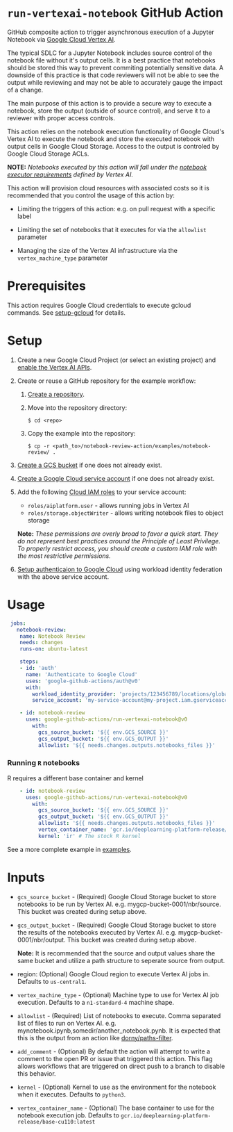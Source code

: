 # `run-vertexai-notebook` GitHub Action

GitHub composite action to trigger asynchronous execution of a Jupyter Notebook via [Google Cloud Vertex AI][vertex-ai].

The typical SDLC for a Jupyter Notebook includes source control of the notebook file without it's output cells. It is a best practice that notebooks should be stored this way to prevent commiting potentially sensitive data. A downside of this practice is that code reviewers will not be able to see the output while reviewing and may not be able to accurately gauge the impact of a change.

The main purpose of this action is to provide a secure way to execute a notebook, store the output (outside of source control), and serve it to a reviewer with proper access controls. 

This action relies on the notebook execution functionality of Google Cloud's Vertex AI to execute the notebook and store the executed notebook with output cells in Google Cloud Storage. Access to the output is controled by Google Cloud Storage ACLs.

**NOTE:** *Notebooks executed by this action will fall under the [notebook executor requirements][nbexecution] defined by Vertex AI.*

This action will provision cloud resources with associated costs so it is recommended that you control the usage of this action by:

* Limiting the triggers of this action: e.g. on pull request with a specific label

* Limiting the set of notebooks that it executes for via the `allowlist` parameter

* Managing the size of the Vertex AI infrastructure via the `vertex_machine_type` parameter 

# Prerequisites

This action requires Google Cloud credentials to execute gcloud commands. See [setup-gcloud][setup-gcloud] for details.

# Setup

1.  Create a new Google Cloud Project (or select an existing project) and
    [enable the Vertex AI APIs][vertex-api].

1.  Create or reuse a GitHub repository for the example workflow:

    1.  [Create a repository][newrepo].

    1.  Move into the repository directory:

        ```
        $ cd <repo>
        ```

    1.  Copy the example into the repository:

        ```
        $ cp -r <path_to>/notebook-review-action/examples/notebook-review/ .
        ```

1.  [Create a GCS bucket][bucket] if one does not already exist.

1.  [Create a Google Cloud service account][create-sa] if one does not already exist.

1.  Add the following [Cloud IAM roles][roles] to your service account:

    - `roles/aiplatform.user` - allows running jobs in Vertex AI
    - `roles/storage.objectWriter` - allows writing notebook files to object storage

    **Note:** *These permissions are overly broad to favor a quick start. They do not represent best practices around the Principle of Least Privilege. To properly restrict access, you should create a custom IAM role with the most
    restrictive permissions.*

1.  [Setup authenticaion to Google Cloud][auth] using workload identity federation with the above service account.

# Usage

```yaml
 jobs:
   notebook-review:
    name: Notebook Review
    needs: changes
    runs-on: ubuntu-latest

    steps:
    - id: 'auth'
      name: 'Authenticate to Google Cloud'
      uses: 'google-github-actions/auth@v0'
      with:
        workload_identity_provider: 'projects/123456789/locations/global/workloadIdentityPools/my-pool/providers/my-provider'
        service_account: 'my-service-account@my-project.iam.gserviceaccount.com'

    - id: notebook-review
      uses: google-github-actions/run-vertexai-notebook@v0
        with:
          gcs_source_bucket: '${{ env.GCS_SOURCE }}'
          gcs_output_bucket: '${{ env.GCS_OUTPUT }}'
          allowlist: '${{ needs.changes.outputs.notebooks_files }}'
```

### Running `R` notebooks

R requires a different base container and kernel

```yaml
    - id: notebook-review
      uses: google-github-actions/run-vertexai-notebook@v0
        with:
          gcs_source_bucket: '${{ env.GCS_SOURCE }}'
          gcs_output_bucket: '${{ env.GCS_OUTPUT }}'
          allowlist: '${{ needs.changes.outputs.notebooks_files }}'
          vertex_container_name: 'gcr.io/deeplearning-platform-release/r-cpu.4-1:latest' # R base container
          kernel: 'ir' # The stock R kernel
```

See a more complete example in [examples](examples/.github/workflows/notebook-review.yml).

# Inputs

-   `gcs_source_bucket` - (Required) Google Cloud Storage bucket to store
    notebooks to be run by Vertex AI. e.g. mygcp-bucket-0001/nbr/source. This
    bucket was created during setup above.

-   `gcs_output_bucket` - (Required) Google Cloud Storage bucket to store the
    results of the notebooks executed by Vertex AI. e.g.
    mygcp-bucket-0001/nbr/output. This bucket was created during setup above.

    **Note:** It is recommended that the source and output values share the
    same bucket and utilize a path structure to seperate source from output.

-   region: (Optional) Google Cloud region to execute Vertex AI jobs in.
    Defaults to `us-central1`.

-   `vertex_machine_type` - (Optional) Machine type to use for Vertex AI job
    execution. Defaults to a `n1-standard-4` machine shape.

-   `allowlist` - (Required) List of notebooks to execute. Comma separated list
    of files to run on Vertex AI. e.g.
    mynotebook.ipynb,somedir/another_notebook.pynb. It is expected that this is
    the output from an action like [dorny/paths-filter][path-filter].

-   `add_comment` - (Optional) By default the action will attempt to write a
    comment to the open PR or issue that triggered this action. This flag allows 
    workflows that are triggered on direct push to a branch to disable this behavior.

-   `kernel` - (Optional) Kernel to use as the environment for the notebook
    when it executes. Defaults to `python3`.

-   `vertex_container_name` - (Optional) The base container to use for the notebook 
    execution job. Defaults to `gcr.io/deeplearning-platform-release/base-cu110:latest`

[bucket]: https://cloud.google.com/storage/docs/creating-buckets
[auth]: https://github.com/google-github-actions/auth
[sdk]: https://cloud.google.com/sdk
[roles]: https://cloud.google.com/iam/docs/granting-roles-to-service-accounts#granting_access_to_a_service_account_for_a_resource
[vertex-api]: https://console.cloud.google.com/flows/enableapi?apiid=aiplatform.googleapis.com
[vertex-ai]: https://cloud.google.com/vertex-ai
[newrepo]: https://help.github.com/en/github/creating-cloning-and-archiving-repositories/creating-a-new-repository
[nbexecution]: https://cloud.google.com/vertex-ai/docs/workbench/managed/executor#requirements
[path-filter]: https://github.com/dorny/paths-filter
[create-sa]: https://cloud.google.com/iam/docs/creating-managing-service-accounts
[setup-gcloud]: https://github.com/google-github-actions/setup-gcloud
